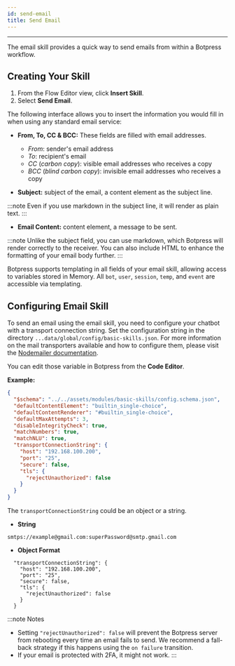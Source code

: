 ```yaml
---
id: send-email
title: Send Email
---
```


--------------------

The email skill provides a quick way to send emails from within a Botpress workflow.

## Creating Your Skill

1. From the Flow Editor view, click **Insert Skill**.
1. Select **Send Email**. 

The following interface allows you to insert the information you would fill in when using any standard email service:

- **From, To, CC & BCC:** These fields are filled with email addresses. 
  - _From_: sender's email address
  - _To_: recipient's email
  - _CC_ (_carbon copy_): visible email addresses who receives a copy
  - _BCC_ (_blind carbon copy_): invisible email addresses who receives a copy

- **Subject:** subject of the email, a content element as the subject line.

:::note
Even if you use markdown in the subject line, it will render as plain text.
:::

- **Email Content:** content element, a message to be sent. 

:::note
Unlike the subject field, you can use markdown, which Botpress will render correctly to the receiver. You can also include HTML to enhance the formatting of your email body further.
:::

Botpress supports templating in all fields of your email skill, allowing access to variables stored in Memory. All `bot`, `user`, `session`, `temp`, and `event` are accessible via templating.

## Configuring Email Skill

To send an email using the email skill, you need to configure your chatbot with a transport connection string. Set the configuration string in the directory `...data/global/config/basic-skills.json`. For more information on the mail transporters available and how to configure them, please visit the [Nodemailer documentation](https://nodemailer.com/smtp/#examples).

You can edit those variable in Botpress from the **Code Editor**.

**Example:**

```json
{
  "$schema": "../../assets/modules/basic-skills/config.schema.json",
  "defaultContentElement": "builtin_single-choice",
  "defaultContentRenderer": "#builtin_single-choice",
  "defaultMaxAttempts": 3,
  "disableIntegrityCheck": true,
  "matchNumbers": true,
  "matchNLU": true,
  "transportConnectionString": {
    "host": "192.168.100.200",
    "port": "25",
    "secure": false,
    "tls": {
      "rejectUnauthorized": false
    }
  }
}
```

The `transportConnectionString` could be an object or a string.

- **String**

```
smtps://example@gmail.com:superPassword@smtp.gmail.com
```

- **Object Format**

```
  "transportConnectionString": {
    "host": "192.168.100.200",
    "port": "25",
    "secure": false,
    "tls": {
      "rejectUnauthorized": false
    }
  }
```

:::note Notes
- Setting `"rejectUnauthorized": false` will prevent the Botpress server from rebooting every time an email fails to send. We recommend a fall-back strategy if this happens using the `on failure` transition.
- If your email is protected with 2FA, it might not work.
:::
